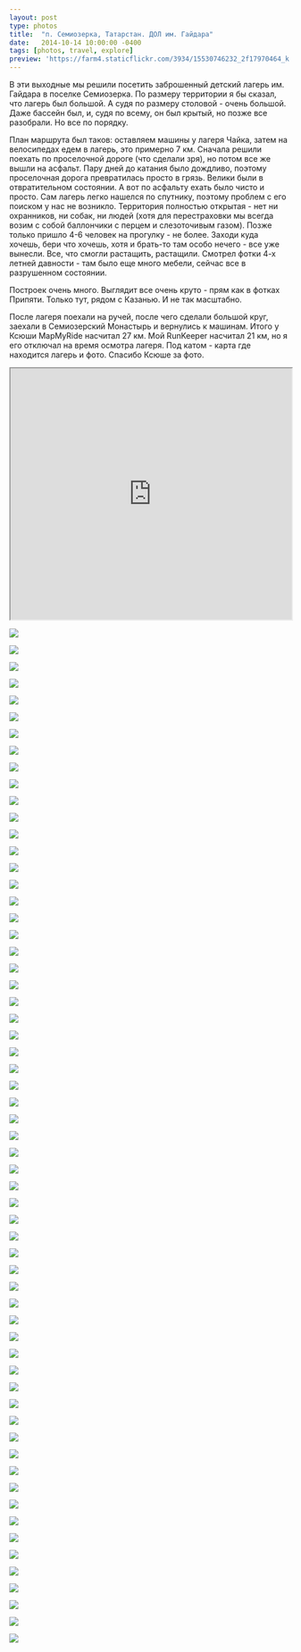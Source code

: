 ```yaml
---
layout: post
type: photos
title:  "п. Семиозерка, Татарстан. ДОЛ им. Гайдара"
date:   2014-10-14 10:00:00 -0400
tags: [photos, travel, explore]
preview: 'https://farm4.staticflickr.com/3934/15530746232_2f17970464_k.jpg'
---
```


В эти выходные мы решили посетить заброшенный детский лагерь им. Гайдара в поселке Семиозерка. По размеру территории я бы сказал, что лагерь был большой. А судя по размеру столовой - очень большой. Даже бассейн был, и, судя по всему, он был крытый, но позже все разобрали. Но все по порядку.

План маршрута был таков: оставляем машины у лагеря Чайка, затем на велосипедах едем в лагерь, это примерно 7 км. Сначала решили поехать по проселочной дороге (что сделали зря), но потом все же вышли на асфальт. Пару дней до катания было дождливо, поэтому проселочная дорога превратилась просто в грязь. Велики были в отвратительном состоянии. А вот по асфальту ехать было чисто и просто. Сам лагерь легко нашелся по спутнику, поэтому проблем с его поиском у нас не возникло. Территория полностью открытая - нет ни охранников, ни собак, ни людей (хотя для перестраховки мы всегда возим с собой баллончики с перцем и слезоточивым газом). Позже только пришло 4-6 человек на прогулку - не более. Заходи куда хочешь, бери что хочешь, хотя и брать-то там особо нечего - все уже вынесли. Все, что смогли растащить, растащили. Смотрел фотки 4-х летней давности - там было еще много мебели, сейчас все в разрушенном состоянии.

Построек очень много. Выглядит все очень круто - прям как в фотках Припяти. Только тут, рядом с Казанью. И не так масштабно.

После лагеря поехали на ручей, после чего сделали большой круг, заехали в Семиозерский Монастырь и вернулись к машинам. Итого у Ксюши MapMyRide насчитал 27 км. Мой RunKeeper насчитал 21 км, но я его отключал на время осмотра лагеря. Под катом - карта где находится лагерь и фото. Спасибо Ксюше за фото.

<div class="post-iframe"><iframe src="https://www.google.com/maps/embed?pb=!1m18!1m12!1m3!1d2014.4198282708478!2d49.09854499999997!3d55.95903599999999!2m3!1f0!2f0!3f0!3m2!1i1024!2i768!4f13.1!3m3!1m2!1s0x0%3A0x0!2zNTXCsDU3JzMyLjUiTiA0OcKwMDUnNTQuOCJF!5e1!3m2!1sru!2sru!4v1413238459092" width="100%" height="450"></iframe></div>

![](https://farm4.staticflickr.com/3948/15530733682_df70ea468d_k.jpg)

![](https://farm6.staticflickr.com/5612/14909291344_fc9c727e26_k.jpg)

![](https://farm4.staticflickr.com/3938/15344389480_fb052995e0_k.jpg)

![](https://farm4.staticflickr.com/3934/15530746232_2f17970464_k.jpg)

![](https://farm4.staticflickr.com/3945/15530751192_1b20a9757a_k.jpg)

![](https://farm4.staticflickr.com/3951/15344400280_ee614a5d6c_k.jpg)

![](https://farm6.staticflickr.com/5606/15530756522_166c71304c_k.jpg)

![](https://farm4.staticflickr.com/3948/14909734033_82881c4f5d_k.jpg)

![](https://farm4.staticflickr.com/3936/14909323974_9228d856c2_k.jpg)

![](https://farm4.staticflickr.com/3927/14909747903_ea89af301c_k.jpg)

![](https://farm4.staticflickr.com/3928/14909334734_56425fd609_k.jpg)

![](https://farm4.staticflickr.com/3938/14909340904_5d0b34ee9c_k.jpg)

![](https://farm4.staticflickr.com/3935/14909344694_51c17896f8_k.jpg)

![](https://farm4.staticflickr.com/3943/14909768593_0c155b6262_k.jpg)

![](https://farm6.staticflickr.com/5601/14909789273_88b877ca34_k.jpg)

![](https://farm4.staticflickr.com/3937/15530821002_48756c6fff_k.jpg)

![](https://farm4.staticflickr.com/3929/14909376494_35e1678ac7_k.jpg)

![](https://farm6.staticflickr.com/5608/15530833222_cdce9db6c9_k.jpg)

![](https://farm6.staticflickr.com/5599/15530839932_15fb22c176_k.jpg)

![](https://farm6.staticflickr.com/5605/14909815953_9c32c54085_k.jpg)

![](https://farm4.staticflickr.com/3946/14909399804_8ee0768fe4_k.jpg)

![](https://farm6.staticflickr.com/5610/14909402394_428cf8b028_k.jpg)

![](https://farm4.staticflickr.com/3928/15530853522_a5eef33779_k.jpg)

![](https://farm6.staticflickr.com/5600/14909830443_a75cfffd16_k.jpg)

![](https://farm6.staticflickr.com/5600/14909839383_05c7dd0130_k.jpg)

![](https://farm6.staticflickr.com/5614/15344515670_cb12baf10c_k.jpg)

![](https://farm6.staticflickr.com/5598/14909853013_2712bbec35_k.jpg)

![](https://farm6.staticflickr.com/5614/14909959053_977f3ad73b_k.jpg)

![](https://farm4.staticflickr.com/3941/15344542070_2fafff3a8f_k.jpg)

![](https://farm4.staticflickr.com/3929/15530904442_02f13ec08f_k.jpg)

![](https://farm4.staticflickr.com/3944/15530907832_7255f83877_k.jpg)

![](https://farm4.staticflickr.com/3939/15530910902_d551cc2fef_k.jpg)

![](https://farm4.staticflickr.com/3929/14909465294_2a53225541_k.jpg)

![](https://farm4.staticflickr.com/3935/14909895183_fec47ee078_k.jpg)

![](https://farm4.staticflickr.com/3932/15530929492_b12b826458_k.jpg)

![](https://farm4.staticflickr.com/3950/14909488734_0e07c21a4a_k.jpg)

![](https://farm6.staticflickr.com/5614/15530945112_e831c70ad1_k.jpg)

![](https://farm6.staticflickr.com/5604/15344599000_1ec9097a24_k.jpg)

![](https://farm4.staticflickr.com/3936/14909512254_0976ee203f_k.jpg)

![](https://farm4.staticflickr.com/3937/15506415376_940c4adbd1_k.jpg)

![](https://farm4.staticflickr.com/3931/14909516984_bf78503ecd_k.jpg)

![](https://farm6.staticflickr.com/5600/15344613400_09afc54b9b_k.jpg)

![](https://farm4.staticflickr.com/3932/15530131855_08b76a03b2_k.jpg)

![](https://farm4.staticflickr.com/3950/14909525154_a1762dcbf5_k.jpg)

![](https://farm6.staticflickr.com/5612/14909951273_b01bc9c869_k.jpg)

![](https://farm4.staticflickr.com/3941/14909531734_8bfd0db6c3_k.jpg)

![](https://farm4.staticflickr.com/3933/15344626940_55d4a27010_k.jpg)

![](https://farm6.staticflickr.com/5612/15344633250_34ed9855d2_k.jpg)

![](https://farm6.staticflickr.com/5598/14909966693_5a40d58362_k.jpg)

![](https://farm6.staticflickr.com/5607/15344000438_72856fcd43_k.jpg)

![](https://farm6.staticflickr.com/5603/15344644610_456e2dc6e4_k.jpg)

![](https://farm4.staticflickr.com/3942/15344144687_248dac287a_k.jpg)

![](https://farm4.staticflickr.com/3939/15344651390_8b94c4c6bb_k.jpg)

![](https://farm6.staticflickr.com/5613/15527459511_3c811aff25_k.jpg)

![](https://farm4.staticflickr.com/3936/15344015538_7ea696e5f6_k.jpg)

![](https://farm6.staticflickr.com/5602/15527466321_12aae2ea20_k.jpg)

![](https://farm6.staticflickr.com/5600/15344158117_edd1e8eefd_k.jpg)

![](https://farm6.staticflickr.com/5601/15344161837_dafd10fdfb_k.jpg)

![](https://farm4.staticflickr.com/3939/15344164177_1eeea10bd0_k.jpg)

![](https://farm6.staticflickr.com/5609/15344032278_e99b5f0111_k.jpg)

![](https://farm4.staticflickr.com/3932/14909281684_edbc0ba2e9_k.jpg)
